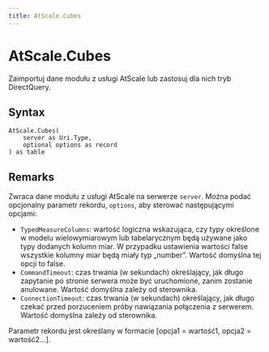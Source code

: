 ```yaml
---
title: AtScale.Cubes
---
```


# AtScale.Cubes


Zaimportuj dane modułu z usługi AtScale lub zastosuj dla nich tryb DirectQuery.


## Syntax

```powerquery
AtScale.Cubes(
    server as Uri.Type,
    optional options as record
) as table
```


## Remarks

Zwraca dane modułu z usługi AtScale na serwerze <code>server</code>. Można podać opcjonalny parametr rekordu, <code>options</code>, aby sterować następującymi opcjami:<ul>        <li><code>TypedMeasureColumns</code>: wartość logiczna wskazująca, czy typy określone w modelu wielowymiarowym lub tabelarycznym będą używane jako typy dodanych kolumn miar. W przypadku ustawienia wartości false wszystkie kolumny miar będą miały typ „number”. Wartość domyślna tej opcji to false.</li>        <li><code>CommandTimeout</code>: czas trwania (w sekundach) określający, jak długo zapytanie po stronie serwera może być uruchomione, zanim zostanie anulowane. Wartość domyślna zależy od sterownika. </li>        <li><code>ConnectionTimeout</code>: czas trwania (w sekundach) określający, jak długo czekać przed porzuceniem próby nawiązania połączenia z serwerem. Wartość domyślna zależy od sterownika. </li></ul>Parametr rekordu jest określany w formacie [opcja1 = wartość1, opcja2 = wartość2...].


